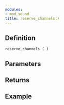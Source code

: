 ```yaml
---
modules:
- mod_sound
title: reserve_channels()
---
```


## Definition

    reserve_channels ( )

## Parameters

## Returns

## Example

```
```
